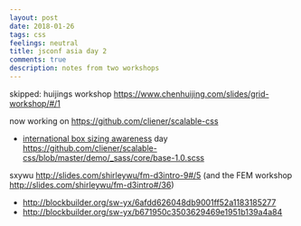```yaml
---
layout: post
date: 2018-01-26
tags: css
feelings: neutral
title: jsconf asia day 2
comments: true
description: notes from two workshops
---
```


skipped: huijings workshop <https://www.chenhuijing.com/slides/grid-workshop/#/1>

now working on <https://github.com/cliener/scalable-css>

- [international box sizing awareness](https://css-tricks.com/international-box-sizing-awareness-day/) day <https://github.com/cliener/scalable-css/blob/master/demo/_sass/core/base-1.0.scss>

sxywu <http://slides.com/shirleywu/fm-d3intro-9#/5> (and the FEM workshop <http://slides.com/shirleywu/fm-d3intro#/36>)

- <http://blockbuilder.org/sw-yx/6afdd626048db9001ff52a1183185277>
- <http://blockbuilder.org/sw-yx/b671950c3503629469e1951b139a4a84>

